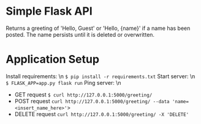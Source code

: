 # Simple Flask API #
Returns a greeting of 'Hello, Guest' or 'Hello, {name}' if a name has been posted.  The name persists until it is deleted or overwritten.

# Application Setup #
Install requirements: \n
`$ pip install -r requirements.txt`
Start server: \n
`$ FLASK_APP=app.py flask run`
Ping server: \n
* GET request
`$ curl http://127.0.0.1:5000/greeting/`
* POST request
`curl http://127.0.0.1:5000/greeting/ --data 'name=<insert_name_here>'`>
* DELETE request
`curl http://127.0.0.1:5000/greeting/ -X 'DELETE'`